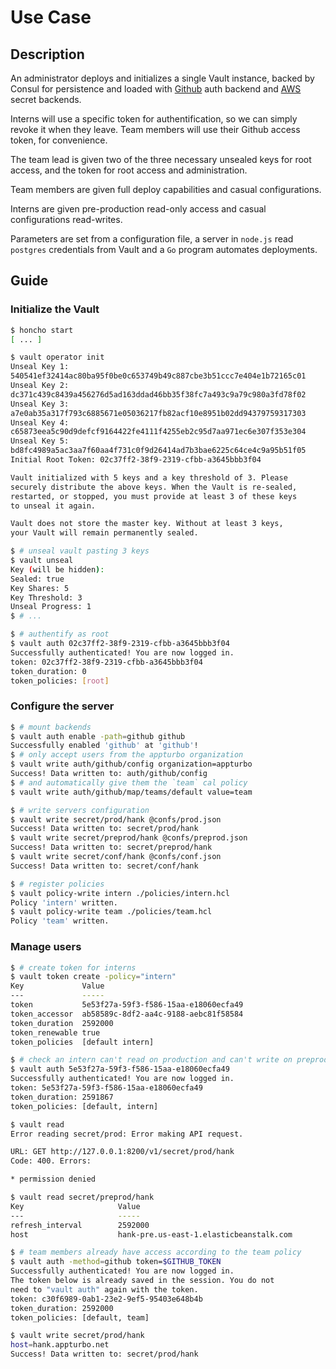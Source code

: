 # Use Case

## Description

An administrator deploys and initializes a single Vault instance, backed
by Consul for persistence and loaded with
[Github](https://www.vaultproject.io/docs/auth/github.html) auth backend
and [AWS](https://www.vaultproject.io/docs/secrets/aws/) secret
backends.

Interns will use a specific token for authentification, so we can simply
revoke it when they leave. Team members will use their Github access
token, for convenience.

The team lead is given two of the three necessary unsealed keys for root
access, and the token for root access and administration.

Team members are given full deploy capabilities and casual
configurations.

Interns are given pre-production read-only access and casual
configurations read-writes.

Parameters are set from a configuration file, a server in `node.js`
read `postgres` credentials from Vault and a `Go` program automates
deployments.


## Guide

### Initialize the Vault

```Bash
$ honcho start
[ ... ]

$ vault operator init
Unseal Key 1:
540541ef32414ac80ba95f0be0c653749b49c887cbe3b51ccc7e404e1b72165c01
Unseal Key 2:
dc371c439c8439a456276d5ad163ddad46bb35f38fc7a493c9a79c980a3fd78f02
Unseal Key 3:
a7e0ab35a317f793c6885671e05036217fb82acf10e8951b02dd94379759317303
Unseal Key 4:
c65873eea5c90d9defcf9164422fe4111f4255eb2c95d7aa971ec6e307f353e304
Unseal Key 5:
bd8fc4989a5ac3aa7f60aa4f731c0f9d26414ad7b3bae6225c64ce4c9a95b51f05
Initial Root Token: 02c37ff2-38f9-2319-cfbb-a3645bbb3f04

Vault initialized with 5 keys and a key threshold of 3. Please
securely distribute the above keys. When the Vault is re-sealed,
restarted, or stopped, you must provide at least 3 of these keys
to unseal it again.

Vault does not store the master key. Without at least 3 keys,
your Vault will remain permanently sealed.

$ # unseal vault pasting 3 keys
$ vault unseal
Key (will be hidden):
Sealed: true
Key Shares: 5
Key Threshold: 3
Unseal Progress: 1
$ # ...

$ # authentify as root
$ vault auth 02c37ff2-38f9-2319-cfbb-a3645bbb3f04
Successfully authenticated! You are now logged in.
token: 02c37ff2-38f9-2319-cfbb-a3645bbb3f04
token_duration: 0
token_policies: [root]
```

### Configure the server


```Bash
$ # mount backends
$ vault auth enable -path=github github
Successfully enabled 'github' at 'github'!
$ # only accept users from the appturbo organization
$ vault write auth/github/config organization=appturbo
Success! Data written to: auth/github/config
$ # and automatically give them the `team` cal policy
$ vault write auth/github/map/teams/default value=team

$ # write servers configuration
$ vault write secret/prod/hank @confs/prod.json
Success! Data written to: secret/prod/hank
$ vault write secret/preprod/hank @confs/preprod.json
Success! Data written to: secret/preprod/hank
$ vault write secret/conf/hank @confs/conf.json
Success! Data written to: secret/conf/hank

$ # register policies
$ vault policy-write intern ./policies/intern.hcl
Policy 'intern' written.
$ vault policy-write team ./policies/team.hcl
Policy 'team' written.
```


### Manage users

```Bash
$ # create token for interns
$ vault token create -policy="intern"
Key             Value
---             -----
token           5e53f27a-59f3-f586-15aa-e18060ecfa49
token_accessor  ab58589c-8df2-aa4c-9188-aebc81f58584
token_duration  2592000
token_renewable true
token_policies  [default intern]

$ # check an intern can't read on production and can't write on preproduction
$ vault auth 5e53f27a-59f3-f586-15aa-e18060ecfa49
Successfully authenticated! You are now logged in.
token: 5e53f27a-59f3-f586-15aa-e18060ecfa49
token_duration: 2591867
token_policies: [default, intern]

$ vault read 
Error reading secret/prod: Error making API request.

URL: GET http://127.0.0.1:8200/v1/secret/prod/hank
Code: 400. Errors:

* permission denied

$ vault read secret/preprod/hank
Key                     Value
---                     -----
refresh_interval        2592000
host                    hank-pre.us-east-1.elasticbeanstalk.com

$ # team members already have access according to the team policy
$ vault auth -method=github token=$GITHUB_TOKEN
Successfully authenticated! You are now logged in.
The token below is already saved in the session. You do not
need to "vault auth" again with the token.
token: c30f6989-0ab1-23e2-9ef5-95403e648b4b
token_duration: 2592000
token_policies: [default, team]

$ vault write secret/prod/hank
host=hank.appturbo.net
Success! Data written to: secret/prod/hank
```
